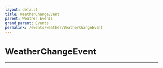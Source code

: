 ```yaml
---
layout: default
title: WeatherChangeEvent
parent: Weather Events
grand_parent: Events
permalink: /events/weather/WeatherChangeEvent
---
```


# WeatherChangeEvent

---

